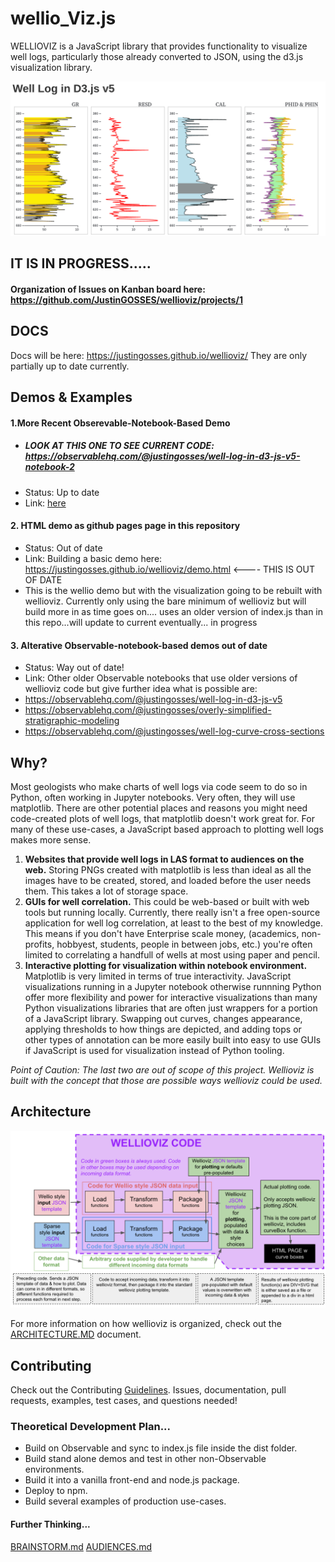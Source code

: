# wellio_Viz.js

WELLIOVIZ is a JavaScript library that provides functionality to visualize well logs, particularly those already converted to JSON, using the d3.js visualization library.

<a href="https://observablehq.com/@justingosses/well-log-in-d3-js-v5-notebook-2"><img src="docs/images/well_log_screenshot.png"></a>

## IT IS IN PROGRESS.....
#### Organization of Issues on Kanban board here: https://github.com/JustinGOSSES/wellioviz/projects/1


## DOCS
Docs will be here: https://justingosses.github.io/wellioviz/ They are only partially up to date currently.

## Demos & Examples

#### 1.More Recent Obserevable-Notebook-Based Demo
- ##### LOOK AT THIS ONE TO SEE CURRENT CODE: https://observablehq.com/@justingosses/well-log-in-d3-js-v5-notebook-2
- Status: Up to date
- Link: <a href="https://observablehq.com/@justingosses/well-log-in-d3-js-v5-notebook-2">here</a>

#### 2. HTML demo as github pages page in this repository
- Status: Out of date
- Link: Building a basic demo here: https://justingosses.github.io/wellioviz/demo.html <---- THIS IS OUT OF DATE
- This is the wellio demo but with the visualization going to be rebuilt with wellioviz. Currently only using the bare minimum of wellioviz but will build more in as time goes on.... uses an older version of index.js than in this repo...will update to current eventually... in progress


#### 3. Alterative Observable-notebook-based demos out of date
- Status: Way out of date!
- Link: Other older Observable notebooks that use older versions of wellioviz code but give further idea what is possible are: 
- https://observablehq.com/@justingosses/well-log-in-d3-js-v5
- https://observablehq.com/@justingosses/overly-simplified-stratigraphic-modeling
- https://observablehq.com/@justingosses/well-log-curve-cross-sections

## Why?

Most geologists who make charts of well logs via code seem to do so in Python, often working in Jupyter notebooks. Very often, they will use matplotlib. There are other potential places and reasons you might need code-created plots of well logs, that matplotlib doesn't work great for. For many of these use-cases, a JavaScript based approach to plotting well logs makes more sense.

1. <b>Websites that provide well logs in LAS format to audiences on the web.</b> Storing PNGs created with matplotlib is less than ideal as all the images have to be created, stored, and loaded before the user needs them. This takes a lot of storage space.
2. <b>GUIs for well correlation.</b> This could be web-based or built with web tools but running locally. Currently, there really isn't a free open-source application for well log correlation, at least to the best of my knowledge. This means if you don't have Enterprise scale money, (academics, non-profits, hobbyest, students, people in between jobs, etc.) you're often limited to correlating a handfull of wells at most using paper and pencil. 
3. <b>Interactive plotting for visualization within notebook environment.</b> Matplotlib is very limited in terms of true interactivity. JavaScript visualizations running in a Jupyter notebook otherwise runnning Python offer more flexibility and power for interactive visualizations than many Python visualizations libraries that are often just wrappers for a portion of a JavaScript library. Swapping out curves, changes appearance, applying thresholds to how things are depicted, and adding tops or other types of annotation can be more easily built into easy to use GUIs if JavaScript is used for visualization instead of Python tooling.

<i>Point of Caution: The last two are out of scope of this project. Wellioviz is built with the concept that those are possible ways wellioviz could be used.</i>


## Architecture 
<a href="images/wellioviz_architecture.png"><img src="docs/images/wellioviz_architecture.png"></a>

For more information on how wellioviz is organized, check out the <a href="ARCHITECTURE.MD">ARCHITECTURE.MD</a> document. 


## Contributing
Check out the Contributing <a href="https://github.com/JustinGOSSES/wellioviz/blob/master/CONTRIBUTING.md">Guidelines</a>. Issues, documentation, pull requests, examples, test cases, and questions needed!

### Theoretical Development Plan...
- Build on Observable and sync to index.js file inside the dist folder.
- Build stand alone demos and test in other non-Observable environments.
- Build it into a vanilla front-end and node.js package.
- Deploy to npm. 
- Build several examples of production use-cases.

#### Further Thinking...

<a href="docs/BRAINSTORMS.md">BRAINSTORM.md</a>
<a href="docs/audiences.md">AUDIENCES.md</a>
